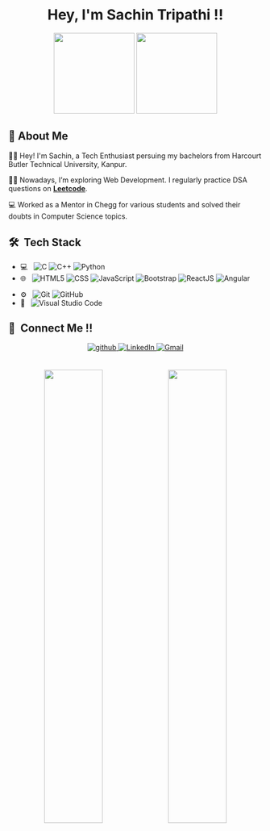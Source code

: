 <h1 align="center">Hey, I'm Sachin Tripathi !! </h1>

<p align="center"> <img src="https://octodex.github.com/images/daftpunktocat-thomas.gif" height="160px" width="160px"> <img src="https://octodex.github.com/images/daftpunktocat-guy.gif" height="160px" width="160px"> </p>

   
   ## :wave: About Me 
👩‍🎓 Hey! I'm Sachin, a Tech Enthusiast persuing my bachelors from Harcourt Butler Technical University, Kanpur. 

👩‍💻 Nowadays, I’m exploring Web Development. I regularly practice DSA questions on [**Leetcode**](https://leetcode.com/sachin972/).
 

💻 Worked as a Mentor in Chegg for various students and solved their doubts in Computer Science topics.



## 🛠 &nbsp;Tech Stack

- 💻 &nbsp;
  ![C](https://img.shields.io/badge/C-%20-00599C)
  ![C++](https://img.shields.io/badge/-C++-333333?style=flat&logo=C%2B%2B&logoColor=00599C)
  ![Python](https://img.shields.io/badge/-Python-333333?style=flat&logo=python)
- 🌐 &nbsp;
  ![HTML5](https://img.shields.io/badge/-HTML5-333333?style=flat&logo=HTML5)
  ![CSS](https://img.shields.io/badge/-CSS-333333?style=flat&logo=CSS3&logoColor=1572B6)
  ![JavaScript](https://img.shields.io/badge/-JavaScript-333333?style=flat&logo=javascript)
  ![Bootstrap](https://img.shields.io/badge/-Bootstrap-333333?style=flat&logo=bootstrap&logoColor=563D7C)
  ![ReactJS](https://img.shields.io/badge/ReactJS-%20-blue)
  ![Angular](https://img.shields.io/badge/Angular-%20-orange)
<!--   ![Django](https://img.shield.io/badge/-Django-333333?style=flat&logo=Django) -->
- ⚙️ &nbsp;
  ![Git](https://img.shields.io/badge/-Git-333333?style=flat&logo=git)
  ![GitHub](https://img.shields.io/badge/-GitHub-333333?style=flat&logo=github)
- 🔧 &nbsp;
  ![Visual Studio Code](https://img.shields.io/badge/-Visual%20Studio%20Code-333333?style=flat&logo=visual-studio-code&logoColor=007ACC)


## 🤝 &nbsp;Connect Me !!

<p align="center">
<a href="https://github.com/sachin972" target="_blank">
<img src=https://img.shields.io/badge/github-%2324292e.svg?&style=for-the-badge&logo=github&logoColor=white alt=github style="margin-bottom: 5px;" />
</a>
<a href="https://www.linkedin.com/in/sachin972/" target="_blank">
<img alt="LinkedIn" src="https://img.shields.io/badge/linkedin%20-%230077B5.svg?&style=for-the-badge&logo=linkedin&logoColor=white"/>
</a>
<a href="mailto:sachintri2589@gmail.com">
<img alt="Gmail" src="https://img.shields.io/badge/Gmail-D14836?style=for-the-badge&logo=gmail&logoColor=white" />
</a>

</p> 
<br>

 <div align="center">
  <img width="48%" src="https://github-readme-stats.vercel.app/api?username=sachin972&theme=radical&show_icons=true" />
  <img width="48%" src="https://github-readme-streak-stats.herokuapp.com/?user=sachin972&theme=radical&show_icons=true" />
</div>

<!--  <h3 align="center">Show some :heart: by starring some of my repositories! </h3>  -->
  
